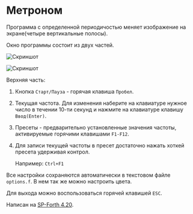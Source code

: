 Метроном
========


Программа с определенной периодичостью меняет изображение на экране(четыре вертикальные полосы). 

Окно программы состоит из двух частей. 

![Скриншот](http://brainstorage.habrastorage.org/item_custom_image_images/3/31/31274/metronom_1.jpg)

![Скриншот](http://brainstorage.habrastorage.org/item_custom_image_images/3/31/31272/metronom_2.jpg)

Верхняя часть: 
  
1.  Кнопка `Старт/Пауза` - горячая клавиша `Пробел`.
    
2.  Текущая частота. Для изменения наберите на клавиатуре нужное число в течении 10-ти секунд и нажмите на клавиатуре клавишу `Ввод(Enter)`. 
     
3.  Пресеты - предварительно установленные значения частоты, активируемые горячими клавишами `F1-F12`.  

4.  Для записи текущей частоты в пресет достаточно нажать хоткей пресета удерживая контрол.
    
    Например: `Ctrl+F1`

Все настройки сохраняются автоматически в текстовом файле `options.f`. В нем так же можно настроить цвета. 
   
Для выхода можно воспользоваться горячей клавишей `ESC`.

Написан на [SP-Forth 4.20](http://spf.sourceforge.net/ "Перейти на сайт SP-Forth").
